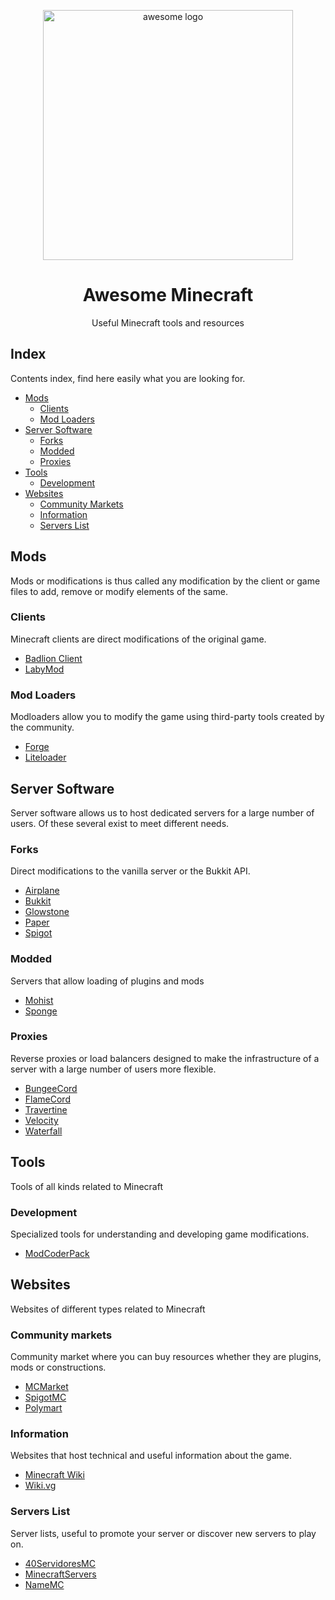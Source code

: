 <p align="center">
  <img align="center" width="400px" src="https://raw.githubusercontent.com/sindresorhus/awesome/main/media/logo.svg" alt="awesome logo"/>
  <h1 align="center">Awesome Minecraft</h1>
  <p align="center">Useful Minecraft tools and resources</p>
</p>

## Index

Contents index, find here easily what you are looking for.

- [Mods](#mods)
  - [Clients](#clients)
  - [Mod Loaders](#mod-loaders)
- [Server Software](#server-Software)
  - [Forks](#forks)
  - [Modded](#modded)
  - [Proxies](#proxies)
- [Tools](#tools)
  - [Development](#development)
- [Websites](#websites)
  - [Community Markets](#community-markets)
  - [Information](#information)
  - [Servers List](#servers-list)

## Mods

Mods or modifications is thus called any modification by the client or game files to add, remove or modify elements of the same.

### Clients

Minecraft clients are direct modifications of the original game.

- [Badlion Client](https://client.badlion.net/)
- [LabyMod](https://www.labymod.net/)

### Mod Loaders

Modloaders allow you to modify the game using third-party tools created by the community.

- [Forge](https://files.minecraftforge.net/net/minecraftforge/forge/)
- [Liteloader](http://www.liteloader.com/)

## Server Software

Server software allows us to host dedicated servers for a large number of users. Of these several exist to meet different needs.

### Forks

Direct modifications to the vanilla server or the Bukkit API.

- [Airplane](https://airplane.gg/)
- [Bukkit](https://dev.bukkit.org/)
- [Glowstone](https://glowstone.net/)
- [Paper](https://papermc.io/)
- [Spigot](https://www.spigotmc.org/)

### Modded

Servers that allow loading of plugins and mods

- [Mohist](https://mohistmc.com/)
- [Sponge](https://www.spongepowered.org/)

### Proxies

Reverse proxies or load balancers designed to make the infrastructure of a server with a large number of users more flexible.

- [BungeeCord](https://www.spigotmc.org/wiki/bungeecord/)
- [FlameCord](https://github.com/2lstudios-mc/FlameCord)
- [Travertine](https://github.com/PaperMC/Travertine)
- [Velocity](https://velocitypowered.com/)
- [Waterfall](https://github.com/PaperMC/Waterfall)

## Tools

Tools of all kinds related to Minecraft

### Development

Specialized tools for understanding and developing game modifications.

- [ModCoderPack](http://www.modcoderpack.com/)

## Websites

Websites of different types related to Minecraft

### Community markets

Community market where you can buy resources whether they are plugins, mods or constructions.

- [MCMarket](https://www.mc-market.org/resources/)
- [SpigotMC](https://www.spigotmc.org/)
- [Polymart](https://polymart.org/)

### Information

Websites that host technical and useful information about the game.

- [Minecraft Wiki](https://minecraft.fandom.com/wiki/Minecraft_Wiki)
- [Wiki.vg](https://wiki.vg/Main_Page)

### Servers List

Server lists, useful to promote your server or discover new servers to play on.

- [40ServidoresMC](http://40servidoresmc.es/)
- [MinecraftServers](https://minecraftservers.org/)
- [NameMC](https://namemc.com/)
